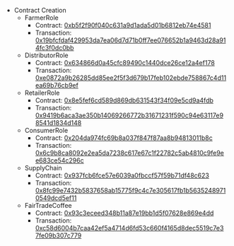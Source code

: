 * Contract Creation
    * FarmerRole
        * Contract: [0xb5f2f90f040c631a9d1ada5d01b6812eb74e4581](https://rinkeby.etherscan.io/address/0xb5f2f90f040c631a9d1ada5d01b6812eb74e4581)
        * Transaction: [0x19bfcfdaf429953da7ea06d7d71b0ff7ee076652b1a9463d28a914fc3f0dc0bb](https://rinkeby.etherscan.io/tx/0x19bfcfdaf429953da7ea06d7d71b0ff7ee076652b1a9463d28a914fc3f0dc0bb)
    * DistributorRole
        * Contract: [0x634866d0a45cfc89490c1440dce26ce12a4ef178](https://rinkeby.etherscan.io/address/0x634866d0a45cfc89490c1440dce26ce12a4ef178)
        * Transaction: [0xe0872a9b26285dd85ee2f5f3d679b17feb102ebde758867c4d11ea69b76cb9ef](https://rinkeby.etherscan.io/tx/0xe0872a9b26285dd85ee2f5f3d679b17feb102ebde758867c4d11ea69b76cb9ef)
    * RetailerRole
        * Contract: [0x8e5fef6cd589d869db631543f34f09e5cd9a4fdb](https://rinkeby.etherscan.io/address/0x8e5fef6cd589d869db631543f34f09e5cd9a4fdb)
        * Transaction: [0x9419b6aca3ae350b14069266772b31671231f590c94e63117e98541d1834d148](https://rinkeby.etherscan.io/tx/0x9419b6aca3ae350b14069266772b31671231f590c94e63117e98541d1834d148)
    * ConsumerRole
        * Contract: [0x204da974fc69b8a037f847f87aa8b94813011b8c](https://rinkeby.etherscan.io/address/0x204da974fc69b8a037f847f87aa8b94813011b8c)
        * Transaction: [0x6c9b8ca8092e2ea5da7238c617e67c1f22782c5ab4810c9fe9ee683ce54c296c](https://rinkeby.etherscan.io/tx/0x6c9b8ca8092e2ea5da7238c617e67c1f22782c5ab4810c9fe9ee683ce54c296c)
    * SupplyChain
        * Contract: [0x937fcb6fce57e6039a0fbccf57f59b71df48c623](https://rinkeby.etherscan.io/address/0x937fcb6fce57e6039a0fbccf57f59b71df48c623)
        * Transaction: [0x8fc99e7432b5837658ab15775f9c4c7e305617fb1b56352489710549dcd5ef11](https://rinkeby.etherscan.io/tx/0x8fc99e7432b5837658ab15775f9c4c7e305617fb1b56352489710549dcd5ef11)
    * FairTradeCoffee
        * Contract: [0x93c3eceed348b11a87e19bb1d5f07628e869e4dd](https://rinkeby.etherscan.io/address/0x93c3eceed348b11a87e19bb1d5f07628e869e4dd)
        * Transaction: [0xc58d6004b7caa42ef5a4714d6fd53c660f4165d8dec5519c7e37fe09b307c779](https://rinkeby.etherscan.io/tx/0x93c3eceed348b11a87e19bb1d5f07628e869e4dd)